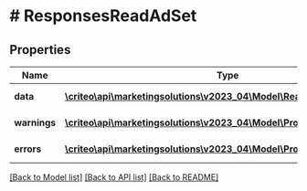 # # ResponsesReadAdSet

## Properties

Name | Type | Description | Notes
------------ | ------------- | ------------- | -------------
**data** | [**\criteo\api\marketingsolutions\v2023_04\Model\ReadModelReadAdSet[]**](ReadModelReadAdSet.md) |  | [optional] [readonly]
**warnings** | [**\criteo\api\marketingsolutions\v2023_04\Model\ProblemDetails[]**](ProblemDetails.md) |  | [optional] [readonly]
**errors** | [**\criteo\api\marketingsolutions\v2023_04\Model\ProblemDetails[]**](ProblemDetails.md) |  | [optional] [readonly]

[[Back to Model list]](../../README.md#models) [[Back to API list]](../../README.md#endpoints) [[Back to README]](../../README.md)
